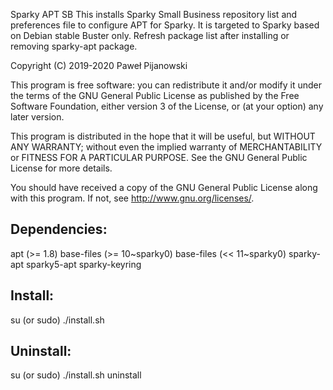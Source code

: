 Sparky APT SB
This installs Sparky Small Business repository list and preferences file to configure APT for Sparky. It is targeted to Sparky based on Debian stable Buster only. Refresh package list after installing or removing sparky-apt package.

Copyright (C) 2019-2020 Paweł Pijanowski

This program is free software: you can redistribute it and/or modify
it under the terms of the GNU General Public License as published by
the Free Software Foundation, either version 3 of the License, or
(at your option) any later version.

This program is distributed in the hope that it will be useful,
but WITHOUT ANY WARRANTY; without even the implied warranty of
MERCHANTABILITY or FITNESS FOR A PARTICULAR PURPOSE.  See the
GNU General Public License for more details.

You should have received a copy of the GNU General Public License
along with this program.  If not, see <http://www.gnu.org/licenses/>.

Dependencies:
-------------
apt (>= 1.8)
base-files (>= 10~sparky0)
base-files (<< 11~sparky0)
sparky-apt
sparky5-apt
sparky-keyring

Install:
-------------
su (or sudo) 
./install.sh

Uninstall:
-------------
su (or sudo)
./install.sh uninstall
